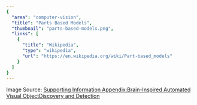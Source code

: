 ```yaml
---
{
  "area": "computer-vision",
  "title": "Parts Based Models",
  "thumbnail": "parts-based-models.png",
  "links": [
    {
      "title": "Wikipedia",
      "type": "wikipedia",
      "url": "https://en.wikipedia.org/wiki/Part-based_models"
    }
  ]
}
---
```


Image Source: [Supporting Information Appendix:Brain-Inspired Automated Visual ObjectDiscovery and Detection](https://www.pnas.org/highwire/filestream/840726/field_highwire_adjunct_files/0/pnas.1802103115.sapp.pdf)